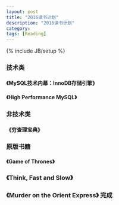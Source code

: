 ```yaml
---
layout: post
title: "2016读书计划"
description: "2016读书计划"
category:
tags: [Reading]
---
```

{% include JB/setup %}

### 技术类

#### 《MySQL技术内幕：InnoDB存储引擎》

#### 《High Performance MySQL》


### 非技术类

#### 《穷查理宝典》

###  原版书籍

#### 《Game of Thrones》

### 《Think, Fast and Slow》

### 《Murder on the Orient Express》 完成
